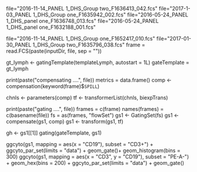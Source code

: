 file="2016-11-14_PANEL 1_DHS_Group two_F1636413_042.fcs"
file="2017-1-03_PANEL 1_DHS_Group one_F1635942_002.fcs"
file="2016-05-24_PANEL 1_DHS_panel one_F1636748_013.fcs"
file="2016-05-24_PANEL 1_DHS_panel one_F1632188_001.fcs"

file="2016-11-14_PANEL 1_DHS_Group one_F1652417_010.fcs"
file="2017-01-30_PANEL 1_DHS_Group two_F1635796_038.fcs"
frame = read.FCS(paste(inputDir, file, sep = ""))

gt_lymph <-
    gatingTemplate(templateLymph, autostart = 1L)
    gateTemplate = gt_lymph
    
print(paste("compensating ....", file))
metrics = data.frame()
comp <- compensation(keyword(frame)$`SPILL`)

chnls <- parameters(comp)
tf <- transformerList(chnls, biexpTrans)

print(paste("gating ....", file))
frames = c(frame)
names(frames) = c(basename(file))
fs =  as(frames, "flowSet")
gs1 <- GatingSet(fs)
gs1 <- compensate(gs1, comp)
gs1 <- transform(gs1, tf)

gh <- gs1[[1]]
gating(gateTemplate, gs1)

ggcyto(gs1,
       mapping = aes(x = "CD19"),
       subset = "CD3+") + ggcyto_par_set(limits = "data") + geom_gate()+ geom_histogram(bins = 300) 
ggcyto(gs1,
       mapping = aes(x = "CD3", y = "CD19"),
       subset = "PE-A-") +
    geom_hex(bins = 200) + ggcyto_par_set(limits = "data") + geom_gate()
 


